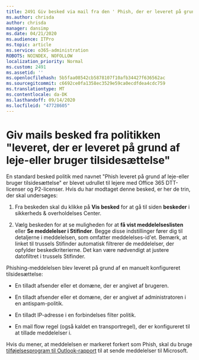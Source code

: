 ```yaml
---
title: 2491 Giv besked via mail fra den ' Phish, der er leveret på grund af politikken for lejer eller bruger tilsidesættelse "
ms.author: chrisda
author: chrisda
manager: dansimp
ms.date: 04/21/2020
ms.audience: ITPro
ms.topic: article
ms.service: o365-administration
ROBOTS: NOINDEX, NOFOLLOW
localization_priority: Normal
ms.custom: 2491
ms.assetid: ''
ms.openlocfilehash: 5b5faa08542cb5878107f10afb34427f636562ac
ms.sourcegitcommit: c6692ce0fa1358ec3529e59ca0ecdfdea4cdc759
ms.translationtype: MT
ms.contentlocale: da-DK
ms.lasthandoff: 09/14/2020
ms.locfileid: "47728605"
---
```

# <a name="alert-email-messages-from-the-phish-delivered-due-to-tenant-or-user-override-policy"></a>Giv mails besked fra politikken "leveret, der er leveret på grund af leje-eller bruger tilsidesættelse"

En standard besked politik med navnet "Phish leveret på grund af leje-eller bruger tilsidesættelse" er blevet udrullet til lejere med Office 365 DTT-licenser og P2-licenser. Hvis du har modtaget denne besked, er her de trin, der skal undersøges:

1. Fra beskeden skal du klikke på **Vis besked** for at gå til siden **beskeder** i sikkerheds & overholdelses Center.

2. Vælg beskeden for at se muligheden for at **få vist meddelelseslisten** eller **Se meddelelser i Stifinder**. Begge disse indstillinger fører dig til detaljerne i meddelelsen, som omfatter meddelelses-id'et. Bemærk, at linket til trussels Stifinder automatisk filtrerer de meddelelser, der opfylder beskedkriterierne. Det kan være nødvendigt at justere datofiltret i trussels Stifinder.

Phishing-meddelelsen blev leveret på grund af en manuelt konfigureret tilsidesættelse:

- En tilladt afsender eller et domæne, der er angivet af brugeren.

- En tilladt afsender eller et domæne, der er angivet af administratoren i en antispam-politik.

- En tilladt IP-adresse i en forbindelses filter politik.

- En mail flow regel (også kaldet en transportregel), der er konfigureret til at tillade meddelelser i.

Hvis du mener, at meddelelsen er markeret forkert som Phish, skal du bruge [tilføjelsesprogram til Outlook-rapport](https://support.office.com/article/b5caa9f1-cdf3-4443-af8c-ff724ea719d2) til at sende meddelelser til Microsoft.
